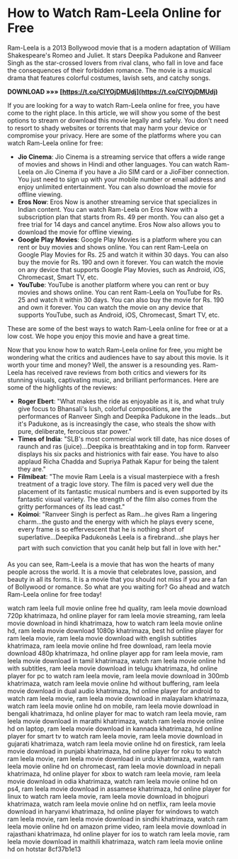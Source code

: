 
 
# How to Watch Ram-Leela Online for Free
  
Ram-Leela is a 2013 Bollywood movie that is a modern adaptation of William Shakespeare's Romeo and Juliet. It stars Deepika Padukone and Ranveer Singh as the star-crossed lovers from rival clans, who fall in love and face the consequences of their forbidden romance. The movie is a musical drama that features colorful costumes, lavish sets, and catchy songs.
 
**DOWNLOAD »»» [https://t.co/ClYOjDMUdj](https://t.co/ClYOjDMUdj)**


  
If you are looking for a way to watch Ram-Leela online for free, you have come to the right place. In this article, we will show you some of the best options to stream or download this movie legally and safely. You don't need to resort to shady websites or torrents that may harm your device or compromise your privacy. Here are some of the platforms where you can watch Ram-Leela online for free:
  
- **Jio Cinema**: Jio Cinema is a streaming service that offers a wide range of movies and shows in Hindi and other languages. You can watch Ram-Leela on Jio Cinema if you have a Jio SIM card or a JioFiber connection. You just need to sign up with your mobile number or email address and enjoy unlimited entertainment. You can also download the movie for offline viewing.
- **Eros Now**: Eros Now is another streaming service that specializes in Indian content. You can watch Ram-Leela on Eros Now with a subscription plan that starts from Rs. 49 per month. You can also get a free trial for 14 days and cancel anytime. Eros Now also allows you to download the movie for offline viewing.
- **Google Play Movies**: Google Play Movies is a platform where you can rent or buy movies and shows online. You can rent Ram-Leela on Google Play Movies for Rs. 25 and watch it within 30 days. You can also buy the movie for Rs. 190 and own it forever. You can watch the movie on any device that supports Google Play Movies, such as Android, iOS, Chromecast, Smart TV, etc.
- **YouTube**: YouTube is another platform where you can rent or buy movies and shows online. You can rent Ram-Leela on YouTube for Rs. 25 and watch it within 30 days. You can also buy the movie for Rs. 190 and own it forever. You can watch the movie on any device that supports YouTube, such as Android, iOS, Chromecast, Smart TV, etc.

These are some of the best ways to watch Ram-Leela online for free or at a low cost. We hope you enjoy this movie and have a great time.
  
Now that you know how to watch Ram-Leela online for free, you might be wondering what the critics and audiences have to say about this movie. Is it worth your time and money? Well, the answer is a resounding yes. Ram-Leela has received rave reviews from both critics and viewers for its stunning visuals, captivating music, and brilliant performances. Here are some of the highlights of the reviews:

- **Roger Ebert**: "What makes the ride as enjoyable as it is, and what truly give focus to Bhansali's lush, colorful compositions, are the performances of Ranveer Singh and Deepika Padukone in the leads...but it's Padukone, as is increasingly the case, who steals the show with pure, deliberate, ferocious star power."
- **Times of India**: "SLB's most commercial work till date, has nice doses of raunch and ras (juice)...Deepika is breathtaking and in top form. Ranveer displays his six packs and histrionics with fair ease. You have to also applaud Richa Chadda and Supriya Pathak Kapur for being the talent they are."
- **Filmibeat**: "The movie Ram Leela is a visual masterpiece with a fresh treatment of a tragic love story. The film is paced very well due the placement of its fantastic musical numbers and is even supported by its fantastic visual variety. The strength of the film also comes from the gritty performances of its lead cast."
- **Koimoi**: "Ranveer Singh is perfect as Ram...he gives Ram a lingering charm...the gusto and the energy with which he plays every scene, every frame is so effervescent that he is nothing short of superlative...Deepika Padukoneâs Leela is a firebrand...she plays her part with such conviction that you canât help but fall in love with her."

As you can see, Ram-Leela is a movie that has won the hearts of many people across the world. It is a movie that celebrates love, passion, and beauty in all its forms. It is a movie that you should not miss if you are a fan of Bollywood or romance. So what are you waiting for? Go ahead and watch Ram-Leela online for free today!
 
watch ram leela full movie online free hd quality,  ram leela movie download 720p khatrimaza,  hd online player for ram leela movie streaming,  ram leela movie download in hindi khatrimaza,  how to watch ram leela movie online hd,  ram leela movie download 1080p khatrimaza,  best hd online player for ram leela movie,  ram leela movie download with english subtitles khatrimaza,  ram leela movie online hd free download,  ram leela movie download 480p khatrimaza,  hd online player app for ram leela movie,  ram leela movie download in tamil khatrimaza,  watch ram leela movie online hd with subtitles,  ram leela movie download in telugu khatrimaza,  hd online player for pc to watch ram leela movie,  ram leela movie download in 300mb khatrimaza,  watch ram leela movie online hd without buffering,  ram leela movie download in dual audio khatrimaza,  hd online player for android to watch ram leela movie,  ram leela movie download in malayalam khatrimaza,  watch ram leela movie online hd on mobile,  ram leela movie download in bengali khatrimaza,  hd online player for mac to watch ram leela movie,  ram leela movie download in marathi khatrimaza,  watch ram leela movie online hd on laptop,  ram leela movie download in kannada khatrimaza,  hd online player for smart tv to watch ram leela movie,  ram leela movie download in gujarati khatrimaza,  watch ram leela movie online hd on firestick,  ram leela movie download in punjabi khatrimaza,  hd online player for roku to watch ram leela movie,  ram leela movie download in urdu khatrimaza,  watch ram leela movie online hd on chromecast,  ram leela movie download in nepali khatrimaza,  hd online player for xbox to watch ram leela movie,  ram leela movie download in odia khatrimaza,  watch ram leela movie online hd on ps4,  ram leela movie download in assamese khatrimaza,  hd online player for linux to watch ram leela movie,  ram leela movie download in bhojpuri khatrimaza,  watch ram leela movie online hd on netflix,  ram leela movie download in haryanvi khatrimaza,  hd online player for windows to watch ram leela movie,  ram leela movie download in sindhi khatrimaza,  watch ram leela movie online hd on amazon prime video,  ram leela movie download in rajasthani khatrimaza,  hd online player for ios to watch ram leela movie,  ram leela movie download in maithili khatrimaza,  watch ram leela movie online hd on hotstar
 8cf37b1e13
 
